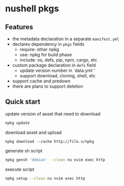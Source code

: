 # nushell pkgs

## Features
- the metadata declaration in a separate `manifest.yml`
- declares dependency in `pkgs` fields
    - require: other npkg
    - use: npkg for build phase
    - include: os, defs, pip, npm, cargo, etc
- custom package declaration in `defs` field
    - update version number in `data.yml '
    - support download, cloning, shell, etc
- support cache and predown
- there are plans to support deletion

## Quick start

update version of asset that need to download
```sh
npkg update
```

download asset and upload
```
npkg download --cache http://file.s/npkg
```

generate sh script
```sh
npkg gensh 'debian' --clean nu nvim exec http
```

execute script
```sh
npkg setup --clean nu nvim exec http
```

